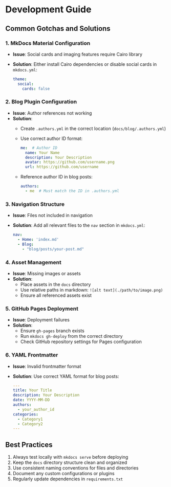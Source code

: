 # Development Guide

## Common Gotchas and Solutions

### 1. MkDocs Material Configuration

- **Issue**: Social cards and imaging features require Cairo library
- **Solution**: Either install Cairo dependencies or disable social cards in `mkdocs.yml`:

  ```yaml
  theme:
    social:
      cards: false
  ```

### 2. Blog Plugin Configuration

- **Issue**: Author references not working
- **Solution**:
  - Create `.authors.yml` in the correct location (`docs/blog/.authors.yml`)
  - Use correct author ID format:

    ```yaml
    me:  # Author ID
      name: Your Name
      description: Your Description
      avatar: https://github.com/username.png
      url: https://github.com/username
    ```

  - Reference author ID in blog posts:

    ```yaml
    authors:
      - me  # Must match the ID in .authors.yml
    ```

### 3. Navigation Structure

- **Issue**: Files not included in navigation
- **Solution**: Add all relevant files to the `nav` section in `mkdocs.yml`:

  ```yaml
  nav:
    - Home: 'index.md'
    - Blog:
      - "blog/posts/your-post.md"
  ```

### 4. Asset Management

- **Issue**: Missing images or assets
- **Solution**:
  - Place assets in the `docs` directory
  - Use relative paths in markdown: `![alt text](./path/to/image.png)`
  - Ensure all referenced assets exist

### 5. GitHub Pages Deployment

- **Issue**: Deployment failures
- **Solution**:
  - Ensure `gh-pages` branch exists
  - Run `mkdocs gh-deploy` from the correct directory
  - Check GitHub repository settings for Pages configuration

### 6. YAML Frontmatter

- **Issue**: Invalid frontmatter format
- **Solution**: Use correct YAML format for blog posts:

  ```yaml
  ---
  title: Your Title
  description: Your Description
  date: YYYY-MM-DD
  authors:
    - your_author_id
  categories:
    - Category1
    - Category2
  ---
  ```

## Best Practices

1. Always test locally with `mkdocs serve` before deploying
2. Keep the `docs` directory structure clean and organized
3. Use consistent naming conventions for files and directories
4. Document any custom configurations or plugins
5. Regularly update dependencies in `requirements.txt`
